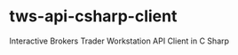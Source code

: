 tws-api-csharp-client
=====================

Interactive Brokers Trader Workstation API Client in C Sharp
